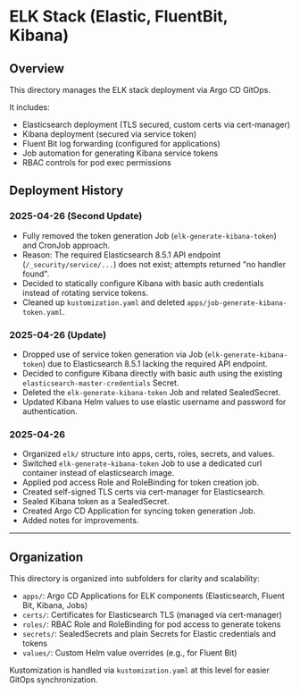 # ELK Stack (Elastic, FluentBit, Kibana)

## Overview
This directory manages the ELK stack deployment via Argo CD GitOps.

It includes:
- Elasticsearch deployment (TLS secured, custom certs via cert-manager)
- Kibana deployment (secured via service token)
- Fluent Bit log forwarding (configured for applications)
- Job automation for generating Kibana service tokens
- RBAC controls for pod exec permissions

## Deployment History

### 2025-04-26 (Second Update)
- Fully removed the token generation Job (`elk-generate-kibana-token`) and CronJob approach.
- Reason: The required Elasticsearch 8.5.1 API endpoint (`/_security/service/...`) does not exist; attempts returned "no handler found".
- Decided to statically configure Kibana with basic auth credentials instead of rotating service tokens.
- Cleaned up `kustomization.yaml` and deleted `apps/job-generate-kibana-token.yaml`.

### 2025-04-26 (Update)
- Dropped use of service token generation via Job (`elk-generate-kibana-token`) due to Elasticsearch 8.5.1 lacking the required API endpoint.
- Decided to configure Kibana directly with basic auth using the existing `elasticsearch-master-credentials` Secret.
- Deleted the `elk-generate-kibana-token` Job and related SealedSecret.
- Updated Kibana Helm values to use elastic username and password for authentication.

### 2025-04-26
- Organized `elk/` structure into apps, certs, roles, secrets, and values.
- Switched `elk-generate-kibana-token` Job to use a dedicated curl container instead of elasticsearch image.
- Applied pod access Role and RoleBinding for token creation job.
- Created self-signed TLS certs via cert-manager for Elasticsearch.
- Sealed Kibana token as a SealedSecret.
- Created Argo CD Application for syncing token generation Job.
- Added notes for improvements.

---


## Organization

This directory is organized into subfolders for clarity and scalability:

- `apps/`: Argo CD Applications for ELK components (Elasticsearch, Fluent Bit, Kibana, Jobs)
- `certs/`: Certificates for Elasticsearch TLS (managed via cert-manager)
- `roles/`: RBAC Role and RoleBinding for pod access to generate tokens
- `secrets/`: SealedSecrets and plain Secrets for Elastic credentials and tokens
- `values/`: Custom Helm value overrides (e.g., for Fluent Bit)

Kustomization is handled via `kustomization.yaml` at this level for easier GitOps synchronization.